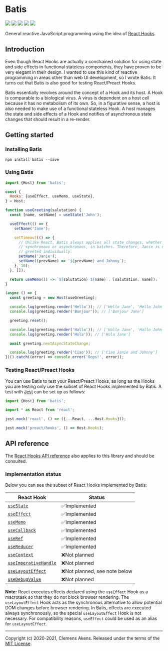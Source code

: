 # Batis

[![][ci-badge]][ci-link] [![][version-badge]][version-link]
[![][license-badge]][license-link] [![][types-badge]][types-link]
[![][size-badge]][size-link]

[ci-badge]: https://github.com/clebert/batis/workflows/CI/badge.svg
[ci-link]: https://github.com/clebert/batis
[version-badge]: https://badgen.net/npm/v/batis
[version-link]: https://www.npmjs.com/package/batis
[license-badge]: https://badgen.net/npm/license/batis
[license-link]: https://github.com/clebert/batis/blob/master/LICENSE
[types-badge]: https://badgen.net/npm/types/batis
[types-link]: https://github.com/clebert/batis
[size-badge]: https://badgen.net/bundlephobia/minzip/batis
[size-link]: https://bundlephobia.com/result?p=batis

General reactive JavaScript programming using the idea of
[React Hooks](https://reactjs.org/docs/hooks-intro.html).

## Introduction

Even though React Hooks are actually a constrained solution for using state and
side effects in functional stateless components, they have proven to be very
elegant in their design. I wanted to use this kind of reactive programming in
areas other than web UI development, so I wrote Batis. It turns out that Batis
is also good for testing React/Preact Hooks.

Batis essentially revolves around the concept of a Hook and its host. A Hook is
comparable to a biological virus. A virus is dependent on a host cell because it
has no metabolism of its own. So, in a figurative sense, a host is also needed
to make use of a functional stateless Hook. A host manages the state and side
effects of a Hook and notifies of asynchronous state changes that should result
in a re-render.

## Getting started

### Installing Batis

```
npm install batis --save
```

### Using Batis

```js
import {Host} from 'batis';
```

```js
const {
  Hooks: {useEffect, useMemo, useState},
} = Host;

function useGreeting(salutation) {
  const [name, setName] = useState('John');

  useEffect(() => {
    setName('Jane');

    setTimeout(() => {
      // Unlike React, Batis always applies all state changes, whether
      // synchronous or asynchronous, in batches. Therefore, Janie is not
      // greeted individually.
      setName('Janie');
      setName((prevName) => `${prevName} and Johnny`);
    }, 10);
  }, []);

  return useMemo(() => `${salutation} ${name}`, [salutation, name]);
}
```

```js
(async () => {
  const greeting = new Host(useGreeting);

  console.log(greeting.render('Hello')); // ['Hello Jane', 'Hello John']
  console.log(greeting.render('Bonjour')); // ['Bonjour Jane']

  greeting.reset();

  console.log(greeting.render('Hallo')); // ['Hallo Jane', 'Hallo John']
  console.log(greeting.render('Hola')); // ['Hola Jane']

  await greeting.nextAsyncStateChange;

  console.log(greeting.render('Ciao')); // ['Ciao Janie and Johnny']
})().catch((error) => console.error('Oops!', error));
```

### Testing React/Preact Hooks

You can use Batis to test your React/Preact Hooks, as long as the Hooks you are
testing only use the subset of React Hooks implemented by Batis. A test with
[Jest](https://jestjs.io) can be set up as follows:

```js
import {Host} from 'batis';
```

```js
import * as React from 'react';

jest.mock('react', () => ({...React, ...Host.Hooks}));
```

```js
jest.mock('preact/hooks', () => Host.Hooks);
```

## API reference

The [React Hooks API reference](https://reactjs.org/docs/hooks-reference.html)
also applies to this library and should be consulted.

### Implementation status

Below you can see the subset of React Hooks implemented by Batis:

| React Hook                                   | Status                        |
| -------------------------------------------- | ----------------------------- |
| [`useState`][usestate]                       | ✅Implemented                 |
| [`useEffect`][useeffect]                     | ✅Implemented                 |
| [`useMemo`][usememo]                         | ✅Implemented                 |
| [`useCallback`][usecallback]                 | ✅Implemented                 |
| [`useRef`][useref]                           | ✅Implemented                 |
| [`useReducer`][usereducer]                   | ✅Implemented                 |
| [`useContext`][usecontext]                   | ❌Not planned                 |
| [`useImperativeHandle`][useimperativehandle] | ❌Not planned                 |
| [`useLayoutEffect`][uselayouteffect]         | ❌Not planned, see note below |
| [`useDebugValue`][usedebugvalue]             | ❌Not planned                 |

**Note:** React executes effects declared using the `useEffect` Hook as a
macrotask so that they do not block browser rendering. The `useLayoutEffect`
Hook acts as the synchronous alternative to allow potential DOM changes before
browser rendering. In Batis, effects are executed always synchronously, so the
special `useLayoutEffect` Hook is not necessary. For compatibility reasons,
`useEffect` could be used as an alias for `useLayoutEffect`.

[usestate]: https://reactjs.org/docs/hooks-reference.html#usestate
[useeffect]: https://reactjs.org/docs/hooks-reference.html#useeffect
[usecontext]: https://reactjs.org/docs/hooks-reference.html#usecontext
[usereducer]: https://reactjs.org/docs/hooks-reference.html#usereducer
[usecallback]: https://reactjs.org/docs/hooks-reference.html#usecallback
[usememo]: https://reactjs.org/docs/hooks-reference.html#usememo
[useref]: https://reactjs.org/docs/hooks-reference.html#useref
[useimperativehandle]:
  https://reactjs.org/docs/hooks-reference.html#useimperativehandle
[uselayouteffect]: https://reactjs.org/docs/hooks-reference.html#uselayouteffect
[usedebugvalue]: https://reactjs.org/docs/hooks-reference.html#usedebugvalue

---

Copyright (c) 2020-2021, Clemens Akens. Released under the terms of the
[MIT License](https://github.com/clebert/batis/blob/master/LICENSE).
